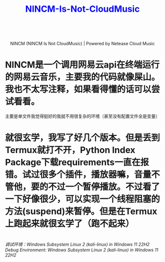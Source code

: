 # <font color="blue"><center><bold>NINCM-Is-Not-CloudMusic</bold></center></font><br><br>

<center>NINCM (NINCM Is Not CloudMusic) | Powered by Netease Cloud Music</center>

# NINCM是一个调用网易云api在终端运行的网易云音乐，主要我的代码就像屎山。我也不太写注释，如果看得懂的话可以尝试看看。
主要是单文件我觉得挺好的我就不用很复杂的环境（甚至没有配置文件全是变量）
# 就很玄学，我写了好几个版本。但是丢到Termux就打不开，Python Index Package下载requirements一直在报错。试过很多个插件，播放器嘛，音量不管他，要的不过一个暂停播放。不过看了一下好像很少，可以实现一个线程阻塞的方法(suspend)来暂停。但是在Termux上跑起来就很玄学了（跑不起来）

# <h6>调试环境：Windows Subsystem Linux 2 (kali-linux) in Windows 11 22H2<br>Debug Environment: Windows Subsystem Linux 2 (kali-linux) in Windows 11 22H2</h6>
